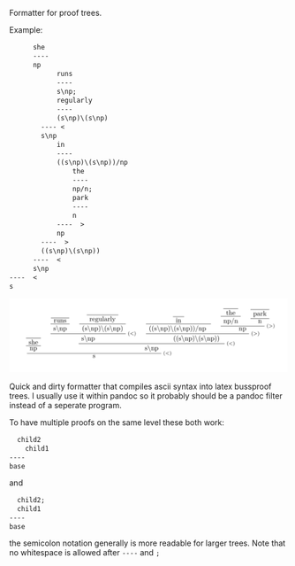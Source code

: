 Formatter for proof trees. 

Example:

          she
          ----
          np
                runs
                ----
                s\np;
                regularly
                ----
                (s\np)\(s\np)
            ---- <
            s\np
                in
                ----
                ((s\np)\(s\np))/np
                    the
                    ----
                    np/n;
                    park
                    ----
                    n
                ----  >
                np
            ----  >
            ((s\np)\(s\np))       
          ----  <
          s\np
    ----  <
    s

![Rendered](Example.png)


Quick and dirty formatter that compiles ascii syntax into latex bussproof trees. I usually use it within pandoc so it probably should be a pandoc filter instead of a seperate program.

To have multiple proofs on the same level these both work:


      child2
        child1
    ----
    base

and

      child2;
      child1
    ----
    base

the semicolon notation generally is more readable for larger trees. Note that no whitespace is allowed after `----` and `;`
